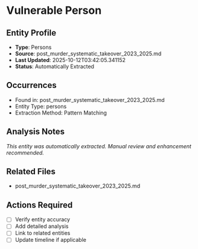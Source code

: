 # Vulnerable Person

## Entity Profile
- **Type**: Persons
- **Source**: post_murder_systematic_takeover_2023_2025.md
- **Last Updated**: 2025-10-12T03:42:05.341152
- **Status**: Automatically Extracted

## Occurrences
- Found in: post_murder_systematic_takeover_2023_2025.md
- Entity Type: persons
- Extraction Method: Pattern Matching

## Analysis Notes
*This entity was automatically extracted. Manual review and enhancement recommended.*

## Related Files
- post_murder_systematic_takeover_2023_2025.md

## Actions Required
- [ ] Verify entity accuracy
- [ ] Add detailed analysis
- [ ] Link to related entities
- [ ] Update timeline if applicable
